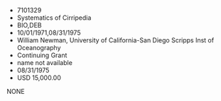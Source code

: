 * 7101329
* Systematics of Cirripedia
* BIO,DEB
* 10/01/1971,08/31/1975
* William Newman, University of California-San Diego Scripps Inst of Oceanography
* Continuing Grant
*   name not available
* 08/31/1975
* USD 15,000.00

NONE